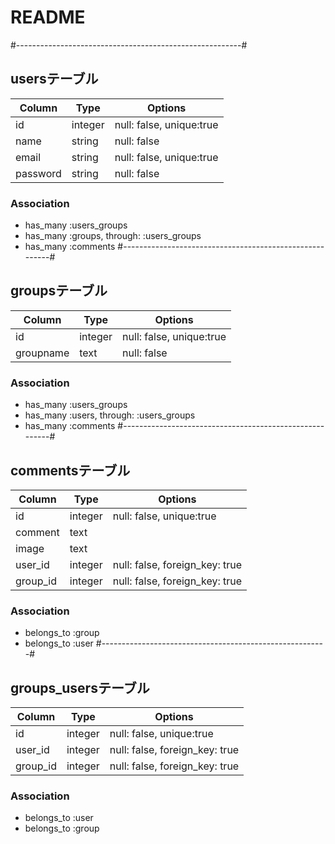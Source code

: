 # README

#--------------------------------------------------------#
## usersテーブル

|Column|Type|Options|
|------|----|-------|
|id|integer|null: false, unique:true|
|name|string|null: false|
|email|string|null: false, unique:true|
|password|string|null: false|

### Association
- has_many :users_groups
- has_many :groups, through: :users_groups
- has_many :comments
#--------------------------------------------------------#
## groupsテーブル

|Column|Type|Options|
|------|----|-------|
|id|integer|null: false, unique:true|
|groupname|text|null: false|

### Association
- has_many :users_groups
- has_many :users, through: :users_groups
- has_many :comments
#--------------------------------------------------------#
## commentsテーブル

|Column|Type|Options|
|------|----|-------|
|id|integer|null: false, unique:true|
|comment|text||
|image|text||
|user_id|integer|null: false, foreign_key: true|
|group_id|integer|null: false, foreign_key: true|
### Association
- belongs_to :group
- belongs_to :user
#--------------------------------------------------------#
## groups_usersテーブル

|Column|Type|Options|
|------|----|-------|
|id|integer|null: false, unique:true|
|user_id|integer|null: false, foreign_key: true|
|group_id|integer|null: false, foreign_key: true|

### Association
- belongs_to :user
- belongs_to :group
